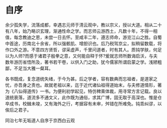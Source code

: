 # 自序

余少孤失学，流落成都，幸遇志元师于清云观中，教以宗义，授以大道。相从二十有八年，始乃略识玄理，渐通性命之学。而志师云游西土，凡数十年，不得一相值，每念教迪之恩，未尝一日去怀。至咸丰二年，遵志师命，游览江山之胜。自蜀中首途，历南北十余省，所以强骸肌、增胆识也。后乃税驾京尘，拟稍留数载，将作口外之游。不意四方贤哲，谬采虚声，千里问道者，时有其人。质钝学肤，何足以为人师?而感于诸君子殷拳之意，又何能自释于怀?爰就志师所数诲启沃，与夫数年游历省悟所及，著书若干卷，以供入门之助，犹今儒家所谓启蒙之学。浅陋粗鄙，不足当大雅一粲耳。

各书既成，复念道统失绪，于今为甚。后之学者，容有数典而忘祖者，是道家之忧，亦吾身之责也。故就老祖以来，迄于近代诸仙祖得道始末，与夫修道情形，著为《八仙得道传》一书。为便利初学起见，特仿稗乘体裁，用寻常方言记载。良以道统衰落，道流多不通文义，此作既为通俗，求其广博，固无取于高深也。惟是仓卒成书，校雠未竣，又有海外之行，考据容有未审，舛错在所难免。钝乖纠谬，以俟后之君子。

同治七年无垢道人自序于京西白云观
